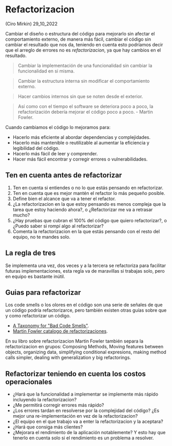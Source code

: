 # Refactorizacion
(Ciro Mirkin) 29_10_2022

Cambiar el diseño o estructura del código para mejorarlo sin afectar el comportamiento externo, de manera más fácil, cambiar el código sin cambiar el resultado que nos da, teniendo en cuenta esto podríamos decir que el arreglo de errores no es *refactorizacion*, ya que hay cambios en el resultado.

> Cambiar la implementación de una funcionalidad sin cambiar la funcionalidad en si misma.

> Cambiar la estructura interna sin modificar el comportamiento externo.

> Hacer cambios internos sin que se noten desde el exterior.

> Así como con el tiempo el software se deteriora poco a poco, la refactorización debería mejorar el código poco a poco. - Martin Fowler.

Cuando cambiamos el código lo mejoramos para:

* Hacerlo más eficiente al abordar dependencias y complejidades.
* Hacerlo más mantenible o reutilizable al aumentar la eficiencia y legibilidad del código.
* Hacerlo más fácil de leer y comprender.
* Hacer más fácil encontrar y corregir errores o vulnerabilidades.

## Ten en cuenta antes de refactorizar

1. Ten en cuenta si entiendes o no lo que estás pensando en refactorizar.
2. Ten en cuenta que es mejor mantén el refactor lo más pequeño posible.
3. Define bien el alcance que va a tener el refactor.
4. ¿La refactorizacion en la que estoy pensando es menos compleja que la tarea que estoy haciendo ahora?, o ¿Refactorizar me va a retrasar mucho?
5. ¿Hay pruebas que cubran el 100% del código que quiero refactorizar?, o ¿Puedo saber si rompí algo al refactorizar?
6. Comenta la refactorizacion en la que estás pensando con el resto del equipo, no te mandes solo.

## La regla de tres

Se implementa una vez, dos veces y a la tercera se refactoriza para facilitar futuras implementaciones, esta regla va de maravillas si trabajas solo, pero en equipo es bastante inútil.

## Guias para refactorizar

Los code smells o los olores en el código son una serie de señales de que un código podría refactorizarce, pero también existen otras guías sobre que y como refactorizar un código.

* [A Taxonomy for "Bad Code Smells"](https://mmantyla.github.io/BadCodeSmellsTaxonomy).
* [Martin Fowler catalogo de refactorizaciones](https://refactoring.com/catalog/).

En su libro sobre refactorizacion Martin Fowler también separa la refactorizacion en grupos: Composing Methods, Moving features between objects, organizing data, simplifying conditional expresions, making method calls simpler, dealing with generalization y big refactorings.

## Refactorizar teniendo en cuenta los costos operacionales

* ¿Hará que la funcionalidad a implementar se implemente más rápido incluyendo la refactorizacion?
* ¿Me permitirá corregir errores más rápido?
* ¿Los errores tardan en resolverse por la complejidad del código? ¿Es mejor una re-implementación en vez de la refactorizacion?
* ¿El equipo en el que trabajo va a enter la refactorizacion y la aceptara?
* ¿Hará que consiga más clientes?
* ¿Mejorara el rendimiento de la aplicación notablemente? Y esto hay que tenerlo en cuenta solo si el rendimiento es un problema a resolver.

